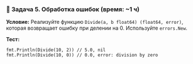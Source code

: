 ### 🔹 **Задача 5. Обработка ошибок (время: \~1 ч)**

**Условие:**
Реализуйте функцию `Divide(a, b float64) (float64, error)`, которая возвращает ошибку при делении на 0. Используйте `errors.New`.

**Тест:**

```
fmt.Println(Divide(10, 2)) // 5.0, nil
fmt.Println(Divide(10, 0)) // 0.0, error: division by zero
```

